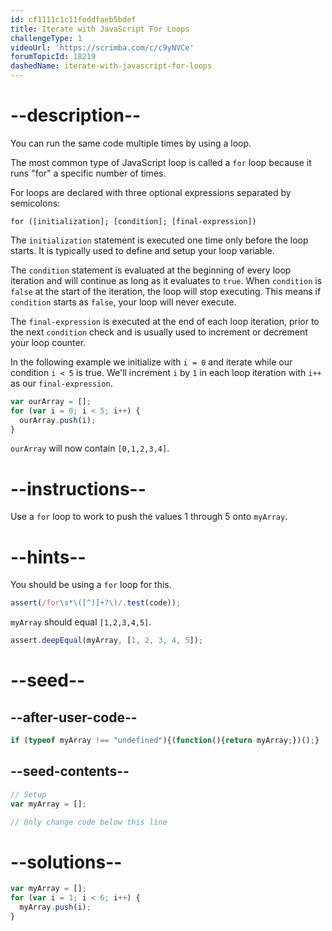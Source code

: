 ```yaml
---
id: cf1111c1c11feddfaeb5bdef
title: Iterate with JavaScript For Loops
challengeType: 1
videoUrl: 'https://scrimba.com/c/c9yNVCe'
forumTopicId: 18219
dashedName: iterate-with-javascript-for-loops
---
```


# --description--

You can run the same code multiple times by using a loop.

The most common type of JavaScript loop is called a `for` loop because it runs "for" a specific number of times.

For loops are declared with three optional expressions separated by semicolons:

`for ([initialization]; [condition]; [final-expression])`

The `initialization` statement is executed one time only before the loop starts. It is typically used to define and setup your loop variable.

The `condition` statement is evaluated at the beginning of every loop iteration and will continue as long as it evaluates to `true`. When `condition` is `false` at the start of the iteration, the loop will stop executing. This means if `condition` starts as `false`, your loop will never execute.

The `final-expression` is executed at the end of each loop iteration, prior to the next `condition` check and is usually used to increment or decrement your loop counter.

In the following example we initialize with `i = 0` and iterate while our condition `i < 5` is true. We'll increment `i` by `1` in each loop iteration with `i++` as our `final-expression`.

```js
var ourArray = [];
for (var i = 0; i < 5; i++) {
  ourArray.push(i);
}
```

`ourArray` will now contain `[0,1,2,3,4]`.

# --instructions--

Use a `for` loop to work to push the values 1 through 5 onto `myArray`.

# --hints--

You should be using a `for` loop for this.

```js
assert(/for\s*\([^)]+?\)/.test(code));
```

`myArray` should equal `[1,2,3,4,5]`.

```js
assert.deepEqual(myArray, [1, 2, 3, 4, 5]);
```

# --seed--

## --after-user-code--

```js
if (typeof myArray !== "undefined"){(function(){return myArray;})();}
```

## --seed-contents--

```js
// Setup
var myArray = [];

// Only change code below this line
```

# --solutions--

```js
var myArray = [];
for (var i = 1; i < 6; i++) {
  myArray.push(i);
}
```
